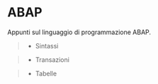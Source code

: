 <h1>ABAP</h1>

Appunti sul linguaggio di programmazione ABAP. 

>- Sintassi

>- Transazioni

>- Tabelle
  
